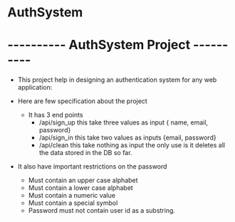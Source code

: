 # AuthSystem


# ---------- AuthSystem Project ----------
* This project help in designing an authentication system for any web application:
* Here are few specification about the project
    - It has 3 end points
        - /api/sign_up  this take three values as input { name, email, password}
        - /api/sign_in this take two values as inputs {email, password}
        - /api/clean  this take nothing as input the only use is it deletes all the data stored in the DB so far.

* It also have important restrictions on the password
  *  Must contain an upper case alphabet
  *  Must contain a lower case alphabet
  *  Must contain a numeric value
  *  Must contain a special symbol
  *  Password must not contain user id as a substring. 


